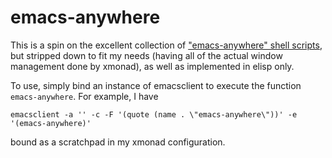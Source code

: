 # emacs-anywhere

This is a spin on the excellent collection of ["emacs-anywhere" shell
scripts], but stripped down to fit my needs (having all of the actual
window management done by xmonad), as well as implemented in elisp only.

To use, simply bind an instance of emacsclient to execute the function
`emacs-anywhere`.  For example, I have

    emacsclient -a '' -c -F '(quote (name . \"emacs-anywhere\"))' -e '(emacs-anywhere)'

bound as a scratchpad in my xmonad configuration.

["emacs-anywhere" shell scripts]: https://github.com/zachcurry/emacs-anywhere
